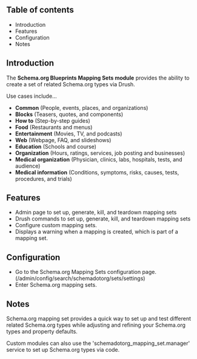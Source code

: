 Table of contents
-----------------

* Introduction
* Features
* Configuration
* Notes


Introduction
------------

The **Schema.org Blueprints Mapping Sets module** provides the ability to create
a set of related Schema.org types via Drush.

Use cases include...

- **Common** (People, events, places, and organizations)
- **Blocks** (Teasers, quotes, and components)
- **How to** (Step-by-step guides)
- **Food** (Restaurants and menus)
- **Entertainment**	(Movies, TV, and podcasts)
- **Web**	(Webpage, FAQ, and slideshows)
- **Education**	(Schools and course)
- **Organization**	(Hours, ratings, services, job posting and businesses)
- **Medical organization**	(Physician, clinics, labs, hospitals, tests, and audience)
- **Medical information** (Conditions, symptoms, risks, causes, tests, procedures, and trials)

Features
--------

- Admin page to set up, generate, kill, and teardown mapping sets
- Drush commands to set up, generate, kill, and teardown mapping sets
- Configure custom mapping sets.
- Displays a warning when a mapping is created, which is part of a mapping set.


Configuration
-------------

- Go to the Schema.org Mapping Sets configuration page.
  (/admin/config/search/schemadotorg/sets/settings)
- Enter Schema.org mapping sets.


Notes
-----

Schema.org mapping set provides a quick way to set up and test different
related Schema.org types while adjusting and refining your Schema.org types
and property defaults.

Custom modules can also use the 'schemadotorg_mapping_set.manager' service
to set up Schema.org types via code.
